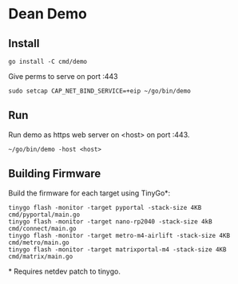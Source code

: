 # Dean Demo

## Install

```
go install -C cmd/demo
```

Give perms to serve on port :443

```
sudo setcap CAP_NET_BIND_SERVICE=+eip ~/go/bin/demo
```

## Run

Run demo as https web server on \<host\> on port :443.

```
~/go/bin/demo -host <host>
```

## Building Firmware

Build the firmware for each target using TinyGo\*:

```
tinygo flash -monitor -target pyportal -stack-size 4KB cmd/pyportal/main.go
tinygo flash -monitor -target nano-rp2040 -stack-size 4kB cmd/connect/main.go
tinygo flash -monitor -target metro-m4-airlift -stack-size 4KB cmd/metro/main.go
tinygo flash -monitor -target matrixportal-m4 -stack-size 4KB cmd/matrix/main.go
```

\* Requires netdev patch to tinygo.
